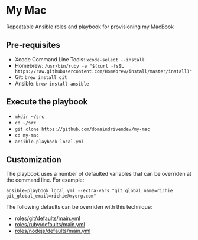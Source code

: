 # My Mac

Repeatable Ansible roles and playbook for provisioning my MacBook

## Pre-requisites

* Xcode Command Line Tools: `xcode-select --install`
* Homebrew: `/usr/bin/ruby -e "$(curl -fsSL https://raw.githubusercontent.com/Homebrew/install/master/install)"`
* Git: `brew install git`
* Ansible: `brew install ansible` 

## Execute the playbook

* `mkdir ~/src`
* `cd ~/src `
* `git clone https://github.com/domaindrivendev/my-mac`
* `cd my-mac`
* `ansible-playbook local.yml`

## Customization ##

The playbook uses a number of defaulted variables that can be overriden at the command line. For example:

```
ansible-playbook local.yml --extra-vars "git_global_name=richie git_global_email=richie@myorg.com"
```

The following defaults can be overriden with this technique:
* [roles/git/defaults/main.yml](roles/git/defaults/main.yml)
* [roles/ruby/defaults/main.yml](roles/ruby/defaults/main.yml)
* [roles/nodejs/defaults/main.yml](roles/nodejs/defaults/main.yml)
